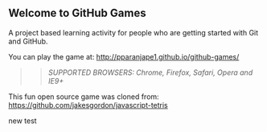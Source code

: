 ## Welcome to GitHub Games

A project based learning activity for people who are getting started with Git and GitHub.

You can play the game at: http://pparanjape1.github.io/github-games/

>> _*SUPPORTED BROWSERS*: Chrome, Firefox, Safari, Opera and IE9+_


This fun open source game was cloned from: https://github.com/jakesgordon/javascript-tetris

new test
